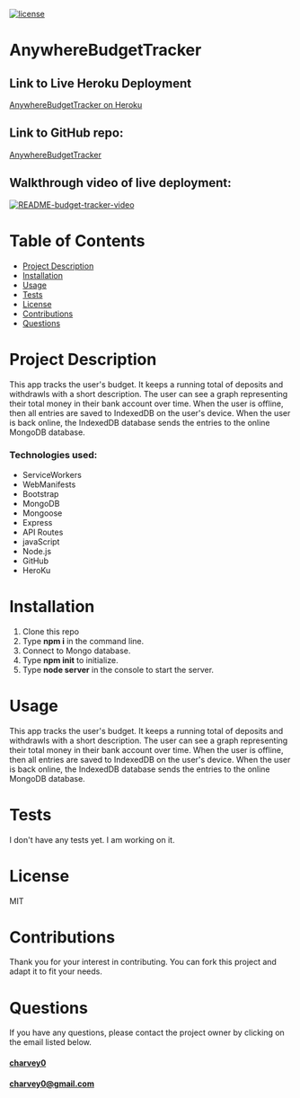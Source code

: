 
[![license](https://img.shields.io/badge/License-MIT-blue)](https://img.shields.io/badge/License-MIT-blue)  

# **AnywhereBudgetTracker**

## Link to Live Heroku Deployment
[AnywhereBudgetTracker on Heroku](https://anywhere-budget-tracker.herokuapp.com/)

## Link to GitHub repo:
[AnywhereBudgetTracker](https://github.com/charvey0/AnywhereBudgetTracker)

## Walkthrough video of live deployment:
[![README-budget-tracker-video](https://img.youtube.com/vi/SRixY2IV6sc/0.jpg)](https://www.youtube.com/watch?v=SRixY2IV6sc)

# Table of Contents
* [Project Description](#project-description)
* [Installation](#installation)
* [Usage](#usage)
* [Tests](#tests)
* [License](#license)
* [Contributions](#contributions)
* [Questions](#questions)
# Project Description

This app tracks the user's budget.  It keeps a running total of deposits and withdrawls with a short description.  The user can see a graph representing their total money in their bank account over time.  When the user is offline, then all entries are saved to IndexedDB on the user's device.  When the user is back online, the IndexedDB database sends the entries to the online MongoDB database. 

### Technologies used:
- ServiceWorkers
- WebManifests
- Bootstrap
- MongoDB
- Mongoose
- Express
- API Routes
- javaScript
- Node.js
- GitHub
- HeroKu


    
# Installation
 
 1. Clone this repo  
 2. Type **npm i** in the command line.
 3. Connect to Mongo database.
 4. Type **npm init** to initialize.
 5. Type **node server** in the console to start the server.   
 

# Usage

This app tracks the user's budget.  It keeps a running total of deposits and withdrawls with a short description.  The user can see a graph representing their total money in their bank account over time.  When the user is offline, then all entries are saved to IndexedDB on the user's device.  When the user is back online, the IndexedDB database sends the entries to the online MongoDB database. 

# Tests
I don't have any tests yet.  I am working on it.

# License

MIT

# Contributions

Thank you for your interest in contributing.  You can fork this project and adapt it to fit your needs.

# Questions

If you have any questions, please contact the project owner by clicking on the email listed below.  
     
#### [charvey0](https://github.com/charvey0)
#### [charvey0@gmail.com](mailto:charvey0@gmail.com)
